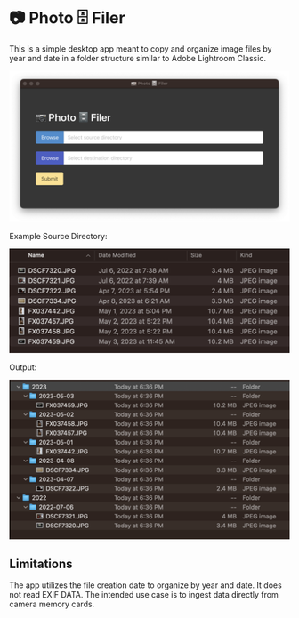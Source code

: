 # 📷 Photo 🗄️ Filer
This is a simple desktop app meant to copy and organize image files by year and date in a folder structure similar to Adobe Lightroom Classic.

![app screenshot](https://github.com/saashimi/photoFiler/blob/main/app.png)

Example Source Directory:

![source screenshot](https://github.com/saashimi/photoFiler/blob/main/source.png)

Output:

![dest screeshot](https://github.com/saashimi/photoFiler/blob/main/dest.png)

## Limitations
The app utilizes the file creation date to organize by year and date. It does not read EXIF DATA. The intended use case is to ingest data directly from camera memory cards.
